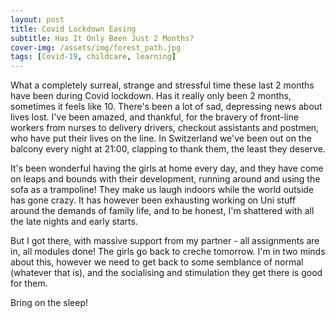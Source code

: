 ```yaml
---
layout: post
title: Covid Lockdown Easing
subtitle: Has It Only Been Just 2 Months?
cover-img: /assets/img/forest_path.jpg
tags: [Covid-19, childcare, learning]
---
```

What a completely surreal, strange and stressful time these last 2 months have been during Covid lockdown. Has it really 
only been 2 months, sometimes it feels like 10. There's been a lot of sad, depressing news about lives lost. I've been 
amazed, and thankful, for the bravery of front-line workers from nurses to delivery drivers, checkout assistants and 
postmen, who have put their lives on the line. In Switzerland we've been out on the balcony every night at 21:00, 
clapping to thank them, the least they deserve.
  
It's been wonderful having the girls at home every day, and they have come on leaps and bounds with their development, running 
around and using the sofa as a trampoline! They make us laugh indoors while the world outside has gone crazy. It has however 
been exhausting working on Uni stuff around the demands of family life, and to be honest, I'm shattered with all the late 
nights and early starts. 

But I got there, with massive support from my partner - all assignments are in, all modules done! The girls go back to 
creche tomorrow. I'm in two minds about this, however we need to get back to some semblance of normal (whatever that is), 
and the socialising and stimulation they get there is good for them. 

Bring on the sleep!